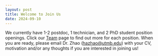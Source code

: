 ```yaml
---
layout: post
title: Welcome to Join Us
date: 2024-09-10
---
```


We currently have 1-2 postdoc, 1 technician, and 2 PhD student position openings. Click our <a href="/Team/">Team</a> page to find out more for each position. When you are ready, please email Dr. Zhao (hazhao@utmb.edu) with your CV, motivation and/or any thoughts if you are interested in joining us!
